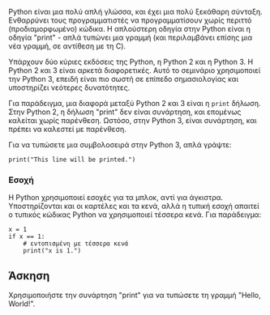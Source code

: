 Python είναι μια πολύ απλή γλώσσα, και έχει μια πολύ ξεκάθαρη σύνταξη. 
Ενθαρρύνει τους προγραμματιστές να προγραμματίσουν χωρίς περιττό (προδιαμορφωμένο) κώδικα. 
Η απλούστερη οδηγία στην Python είναι η οδηγία "print" - 
απλά τυπώνει μια γραμμή (και περιλαμβάνει επίσης μια νέα γραμμή, σε αντίθεση με τη C).

Υπάρχουν δύο κύριες εκδόσεις της Python, η Python 2 και η Python 3. Η Python 2 και 3 είναι αρκετά διαφορετικές. 
Αυτό το σεμινάριο χρησιμοποιεί την Python 3, επειδή είναι πιο σωστή σε επίπεδο σημασιολογίας και υποστηρίζει νεότερες δυνατότητες.

Για παράδειγμα, μια διαφορά μεταξύ Python 2 και 3 είναι η `print` δήλωση. 
Στην Python 2, η δήλωση "print" δεν είναι συνάρτηση, και επομένως 
καλείται χωρίς παρένθεση. Ωστόσο, στην Python 3, είναι συνάρτηση, και πρέπει να καλεστεί 
με παρένθεση.

Για να τυπώσετε μια συμβολοσειρά στην Python 3, απλά γράψτε:

    print("This line will be printed.")

### Εσοχή

Η Python χρησιμοποιεί εσοχές για τα μπλοκ, αντί για άγκιστρα. Υποστηρίζονται και οι καρτέλες και τα κενά, αλλά η τυπική 
εσοχή απαιτεί ο τυπικός κώδικας Python να χρησιμοποιεί τέσσερα κενά. Για παράδειγμα:

    x = 1
    if x == 1:
        # εντοπισμένη με τέσσερα κενά
        print("x is 1.")

Άσκηση
--------

Χρησιμοποιήστε την συνάρτηση "print" για να τυπώσετε τη γραμμή "Hello, World!".